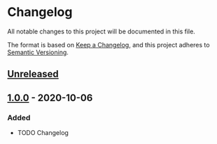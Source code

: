 # Changelog

All notable changes to this project will be documented in this file.

The format is based on [Keep a Changelog][1], and this project adheres to
[Semantic Versioning][2].

## [Unreleased]

## [1.0.0] - 2020-10-06

### Added

-   TODO Changelog

[1]: https://keepachangelog.com/en/1.0.0/
[2]: https://semver.org/spec/v2.0.0.html
[Unreleased]: https://github.com/falkoschumann/userstories-java/compare/v1.0.0...HEAD
[1.0.0]: https://github.com/falkoschumann/userstories-java/releases/tag/v1.0.0
